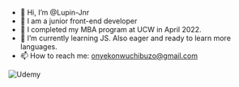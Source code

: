 - 👋 Hi, I’m @Lupin-Jnr
- 👀 I am a junior front-end developer
- 🌱 I completed my MBA program at UCW in April 2022.
- 💞️ I’m currently learning JS. Also eager and ready to learn more languages.
- 📫 How to reach me: onyekonwuchibuzo@gmail.com

<!---
Lupin-Jnr/Lupin-Jnr is a ✨ special ✨ repository because its `README.md` (this file) appears on your GitHub profile.
You can click the Preview link to take a look at your changes.
--->
![Udemy](https://img.shields.io/badge/Udemy-A435F0?style=for-the-badge&logo=Udemy&logoColor=white)
